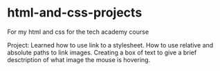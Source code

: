 # html-and-css-projects
For my html and css for the tech academy course

Project: Learned how to use link to a stylesheet. How to use relative and absolute paths to link images. Creating a box of text to give a brief desctription of what image the mouse is hovering.
